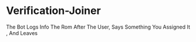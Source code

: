# Verification-Joiner
The Bot Logs Info The Rom After The User, Says Something You Assigned It , And Leaves
